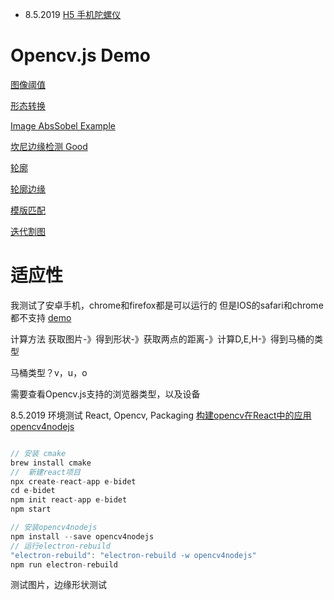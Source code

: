* 8.5.2019
[H5 手机陀螺仪](https://blog.csdn.net/u013288800/article/details/82907233)

# Opencv.js Demo

[图像阈值](https://docs.opencv.org/4.1.0/d7/dd0/tutorial_js_thresholding.html)

[形态转换](https://docs.opencv.org/4.1.0/d4/d76/tutorial_js_morphological_ops.html)

[Image AbsSobel Example](https://docs.opencv.org/4.1.0/da/d85/tutorial_js_gradients.html)

[坎尼边缘检测 Good](https://docs.opencv.org/4.1.0/d7/de1/tutorial_js_canny.html)

[轮廓](https://docs.opencv.org/4.1.0/d5/daa/tutorial_js_contours_begin.html)

[轮廓边缘](https://docs.opencv.org/4.1.0/dc/dcf/tutorial_js_contour_features.html)

[模版匹配](https://docs.opencv.org/4.1.0/d8/dd1/tutorial_js_template_matching.html)

[迭代割图](https://docs.opencv.org/4.1.0/dd/dfc/tutorial_js_grabcut.html)

# 适应性
我测试了安卓手机，chrome和firefox都是可以运行的
但是IOS的safari和chrome都不支持
[demo](https://docs.opencv.org/4.1.0/df/d24/tutorial_js_image_display.html)
 
计算方法
获取图片-》得到形状-》获取两点的距离-》计算D,E,H-》得到马桶的类型
 
马桶类型？v，u，o

需要查看Opencv.js支持的浏览器类型，以及设备

8.5.2019
环境测试
React, Opencv, Packaging
[构建opencv在React中的应用](https://brainhub.eu/blog/opencv-react-native-image-processing/)
[opencv4nodejs](https://github.com/justadudewhohacks/opencv4nodejs)
```javascript

// 安装 cmake
brew install cmake
//  新建react项目
npx create-react-app e-bidet
cd e-bidet
npm init react-app e-bidet
npm start

// 安装opencv4nodejs
npm install --save opencv4nodejs
// 运行electron-rebuild
"electron-rebuild": "electron-rebuild -w opencv4nodejs"
npm run electron-rebuild
```

测试图片，边缘形状测试